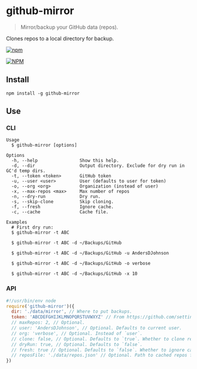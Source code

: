 # github-mirror
> Mirror/backup your GitHub data (repos).

Clones repos to a local directory for backup.

[![npm](https://img.shields.io/npm/v/npm.svg)](https://www.npmjs.com/package/github-mirror)

[![NPM](https://nodei.co/npm/github-mirror.png)](https://nodei.co/npm/github-mirror/)

## Install

```
npm install -g github-mirror
```

## Use

### CLI

```
Usage
  $ github-mirror [options]

Options
  -h, --help                Show this help.
  -d, --dir                 Output directory. Exclude for dry run in GC'd temp dirs.
  -t, --token <token>       GitHub token
  -u, --user <user>         User (defaults to user for token)
  -o, --org <org>           Organization (instead of user)
  -x, --max-repos <max>     Max number of repos
  -n, --dry-run             Dry run.
  -s, --skip-clone          Skip cloning.
  -f, --fresh               Ignore cache.
  -c, --cache               Cache file.

Examples
  # First dry run:
  $ github-mirror -t ABC

  $ github-mirror -t ABC -d ~/Backups/GitHub

  $ github-mirror -t ABC -d ~/Backups/GitHub -u AndersDJohnson

  $ github-mirror -t ABC -d ~/Backups/GitHub -o verbose

  $ github-mirror -t ABC -d ~/Backups/GitHub -x 10
```

### API

```js
#!/usr/bin/env node
require('github-mirror')({
  dir: './data/mirror', // Where to put backups.
  token: 'ABCDEFGHIJKLMNOPQRSTUVWXYZ' // From https://github.com/settings/tokens.
  // maxRepos: 2, // Optional.
  // user: 'AndersDJohnson', // Optional. Defaults to current user.
  // org: 'verbose', // Optional. Instead of `user`.
  // clone: false, // Optional. Defaults to `true`. Whether to clone repos.
  // dryRun: true, // Optional. Defaults to `false`.
  // fresh: true // Optional. Defaults to `false`. Whether to ignore cache.
  // reposFile: './data/repos.json' // Optional. Path to cached repos file.
})
```
